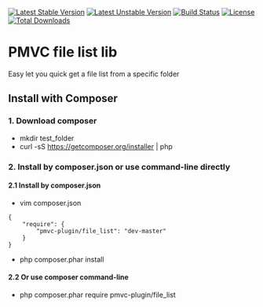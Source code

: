 [![Latest Stable Version](https://poser.pugx.org/pmvc-plugin/file_list/v/stable)](https://packagist.org/packages/pmvc-plugin/file_list) 
[![Latest Unstable Version](https://poser.pugx.org/pmvc-plugin/file_list/v/unstable)](https://packagist.org/packages/pmvc-plugin/file_list) 
[![Build Status](https://travis-ci.org/pmvc-plugin/file_list.svg?branch=master)](https://travis-ci.org/pmvc-plugin/file_list)
[![License](https://poser.pugx.org/pmvc-plugin/file_list/license)](https://packagist.org/packages/pmvc-plugin/file_list)
[![Total Downloads](https://poser.pugx.org/pmvc-plugin/file_list/downloads)](https://packagist.org/packages/pmvc-plugin/file_list) 

# PMVC file list lib 

Easy let you quick get a file list from a specific folder

## Install with Composer
### 1. Download composer
   * mkdir test_folder
   * curl -sS https://getcomposer.org/installer | php

### 2. Install by composer.json or use command-line directly
#### 2.1 Install by composer.json
   * vim composer.json
```
{
    "require": {
        "pmvc-plugin/file_list": "dev-master"
    }
}
```
   * php composer.phar install

#### 2.2 Or use composer command-line
   * php composer.phar require pmvc-plugin/file_list

